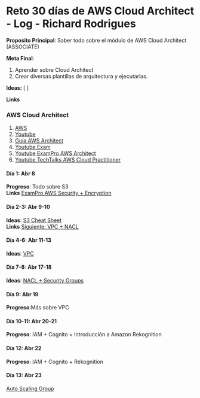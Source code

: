 # Reto 30 días de AWS Cloud Architect - Log - Richard Rodrigues

**Proposito Principal**: Saber todo sobre el módulo de AWS Cloud Architect (ASSOCIATE)

**Meta Final**:
1) Aprender sobre Cloud Architect
2) Crear diversas plantillas de arquitectura y ejecutarlas.

**Ideas:** 
  [         ]

**Links**
### AWS Cloud Architect
1. [AWS](https://www.aws.training/Details/Curriculum?id=20685)
2. [Youtube](https://www.youtube.com/watch?v=Ia-UEYYR44s&t=1918s)
3. [Guía AWS Architect](https://d1.awsstatic.com/training-and-certification/ramp-up_guides/Ramp-Up_Guide_Architect.pdf)
4. [Youtube Exam](https://www.youtube.com/watch?v=W2O6Ll2j19M&list=PLb979o8dCGdvuKjCsouzAZDeoF1HGlLDD&index=8&t=64s)
5. [Youtube ExamPro AWS Architect](https://www.youtube.com/playlist?list=PLBfufR7vyJJ6FhBhJJSaMkI-m2wyoPy-G)
6. [Youtube TechTalks AWS Cloud Practitioner](https://www.youtube.com/watch?v=dUXZUAj_fCE&list=PLb979o8dCGdsut5u6ZPAJ-ko78F9D1m1z&index=6&t=5209s)


#### Día 1: Abr 8<br>
**Progreso**: Todo sobre S3<br>
**Links** [ExamPro AWS Security + Encryption](https://www.youtube.com/watch?v=Ia-UEYYR44s&t=1272s)<br>
#### Día 2-3: Abr 9-10<br>
**Ideas**: [S3 Cheat Sheet](https://www.youtube.com/watch?v=Ia-UEYYR44s&t=3519s)<br>
**Links** [Siguiente: VPC + NACL](https://www.youtube.com/watch?v=Ia-UEYYR44s&t=3926s)
#### Día 4-6: Abr 11-13<br>
**Ideas**: [VPC](https://www.youtube.com/watch?v=Ia-UEYYR44s&t=4268s)<br>
#### Día 7-8: Abr 17-18<br>
**Ideas**: [NACL + Security Groups](https://www.youtube.com/watch?v=Ia-UEYYR44s&t=5414s)<br>
#### Día 9: Abr 19<br>
**Progreso**:Más sobre VPC
#### Día 10-11: Abr 20-21<br>
**Progreso**: IAM + Cognito + Introducción a Amazon Rekognition
#### Día 12: Abr 22<br>
**Progreso**: IAM + Cognito + Rekognition
#### Día 13: Abr 23<br>
[Auto Scaling Group](https://www.youtube.com/watch?v=Ia-UEYYR44s&t=15904s)
